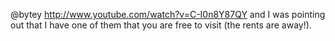 @bytey http://www.youtube.com/watch?v=C-I0n8Y87QY and I was pointing out that I have one of them that you are free to visit (the rents are away!).